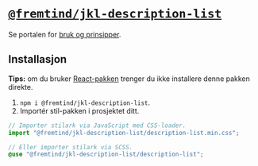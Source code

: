 # [`@fremtind/jkl-description-list`](https://jokul.fremtind.no/komponenter/descriptionlist)

Se portalen for [bruk og prinsipper](https://jokul.fremtind.no/komponenter/descriptionlist).

## Installasjon

**Tips:** om du bruker [React-pakken](../description-list-react/) trenger du ikke installere denne pakken direkte.

1. `npm i @fremtind/jkl-description-list`.
2. Importér stil-pakken i prosjektet ditt.

```js
// Importer stilark via JavaScript med CSS-loader.
import "@fremtind/jkl-description-list/description-list.min.css";
```

```scss
// Eller importer stilark via SCSS.
@use "@fremtind/jkl-description-list/description-list";
```
